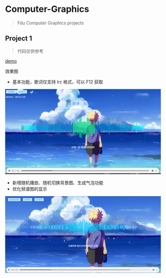 # Computer-Graphics
> Fdu Computer Graphics projects

## Project 1 

> 代码仅供参考

[demo](https://syz913.github.io/music.html)

效果图
- 基本功能，歌词仅支持 lrc 格式，可以 F12 获取

![](project1/images/demo_1.png)

- 新增随机播放、随机切换背景图、生成气泡功能
- 优化频谱图的显示

![](project1/images/demo.png)

